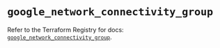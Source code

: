 # `google_network_connectivity_group`

Refer to the Terraform Registry for docs: [`google_network_connectivity_group`](https://registry.terraform.io/providers/hashicorp/google/6.33.0/docs/resources/network_connectivity_group).
